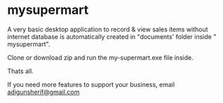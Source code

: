 # mysupermart
A very basic desktop application to record &amp; view sales items without internet
database is automatically created in "documents' folder inside " mysupermart".

Clone or download zip and run the my-supermart.exe file inside.

Thats all.

If you need more features to support your business, email adigunsherif@gmail.com
